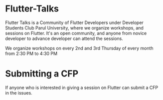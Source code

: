 # Flutter-Talks

Flutter Talks is a Community of Flutter Developers under Developer Students Club Parul University, where we organize workshops, and sessions on Flutter. It's an open community, and anyone from novice developer to advance developer can attend the sessions.

We organize workshops on every 2nd and 3rd Thursday of every month from 2:30 PM to 4:30 PM

# Submitting a CFP

If anyone who is interested in giving a session on Flutter can submit a CFP in the issues.
